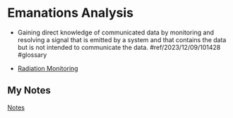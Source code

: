 # Emanations Analysis
- Gaining direct knowledge of communicated data by monitoring and resolving a signal that is emitted by a system and that contains the data but is not intended to communicate the data. #ref/2023/12/09/101428 #glossary 

- [Radiation Monitoring](radiation-monitoring.md)
## My Notes
[Notes](mynotes/emanations-analysis-notes.md)
